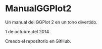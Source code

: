 ManualGGPlot2
=============

Un manual del GGPlot 2 en un tono divertido.

1 de octubre del 2014

Creado el repositorio en GitHub.
